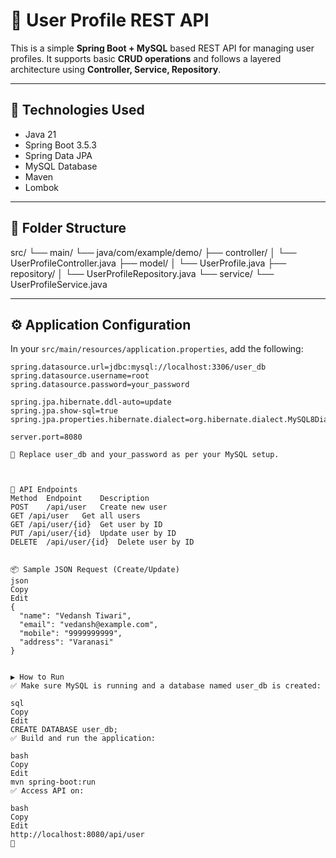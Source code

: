# 🧾 User Profile REST API

This is a simple **Spring Boot + MySQL** based REST API for managing user profiles. It supports basic **CRUD operations** and follows a layered architecture using **Controller, Service, Repository**.

---

## 🔧 Technologies Used

- Java 21
- Spring Boot 3.5.3
- Spring Data JPA
- MySQL Database
- Maven
- Lombok

---

## 📁 Folder Structure

src/
└── main/
└── java/com/example/demo/
├── controller/
│ └── UserProfileController.java
├── model/
│ └── UserProfile.java
├── repository/
│ └── UserProfileRepository.java
└── service/
└── UserProfileService.java





---

## ⚙️ Application Configuration

In your `src/main/resources/application.properties`, add the following:

```properties
spring.datasource.url=jdbc:mysql://localhost:3306/user_db
spring.datasource.username=root
spring.datasource.password=your_password

spring.jpa.hibernate.ddl-auto=update
spring.jpa.show-sql=true
spring.jpa.properties.hibernate.dialect=org.hibernate.dialect.MySQL8Dialect

server.port=8080

🔁 Replace user_db and your_password as per your MySQL setup.



🧪 API Endpoints
Method	Endpoint	Description
POST	/api/user	Create new user
GET	/api/user	Get all users
GET	/api/user/{id}	Get user by ID
PUT	/api/user/{id}	Update user by ID
DELETE	/api/user/{id}	Delete user by ID


📦 Sample JSON Request (Create/Update)
json
Copy
Edit
{
  "name": "Vedansh Tiwari",
  "email": "vedansh@example.com",
  "mobile": "9999999999",
  "address": "Varanasi"
}


▶️ How to Run
✅ Make sure MySQL is running and a database named user_db is created:

sql
Copy
Edit
CREATE DATABASE user_db;
✅ Build and run the application:

bash
Copy
Edit
mvn spring-boot:run
✅ Access API on:

bash
Copy
Edit
http://localhost:8080/api/user
📄






